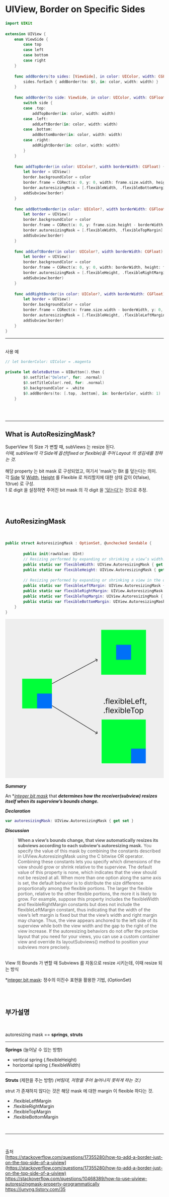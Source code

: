 # UIView, Border on Specific Sides

```swift
import UIKit

extension UIView {
    enum ViewSide {
        case top
        case left
        case bottom
        case right
    }

    func addBorders(to sides: [ViewSide], in color: UIColor, width: CGFloat) {
        sides.forEach { addBorder(to: $0, in: color, width: width) }
    }

    func addBorder(to side: ViewSide, in color: UIColor, width: CGFloat) {
        switch side {
        case .top:
            addTopBorder(in: color, width: width)
        case .left:
            addLeftBorder(in: color, width: width)
        case .bottom:
            addBottomBorder(in: color, width: width)
        case .right:
            addRightBorder(in: color, width: width)
        }
    }

    func addTopBorder(in color: UIColor?, width borderWidth: CGFloat) {
        let border = UIView()
        border.backgroundColor = color
        border.frame = CGRect(x: 0, y: 0, width: frame.size.width, height: borderWidth)
        border.autoresizingMask = [.flexibleWidth, .flexibleBottomMargin]
        addSubview(border)
    }

    func addBottomBorder(in color: UIColor?, width borderWidth: CGFloat) {
        let border = UIView()
        border.backgroundColor = color
        border.frame = CGRect(x: 0, y: frame.size.height - borderWidth, width: frame.size.width, height: borderWidth)
        border.autoresizingMask = [.flexibleWidth, .flexibleTopMargin]
        addSubview(border)
    }

    func addLeftBorder(in color: UIColor?, width borderWidth: CGFloat) {
        let border = UIView()
        border.backgroundColor = color
        border.frame = CGRect(x: 0, y: 0, width: borderWidth, height: frame.size.height)
        border.autoresizingMask = [.flexibleHeight, .flexibleRightMargin]
        addSubview(border)
    }

    func addRightBorder(in color: UIColor?, width borderWidth: CGFloat) {
        let border = UIView()
        border.backgroundColor = color
        border.frame = CGRect(x: frame.size.width - borderWidth, y: 0, width: borderWidth, height: frame.size.height)
        border.autoresizingMask = [.flexibleHeight, .flexibleLeftMargin]
        addSubview(border)
    }
}
```
<hr><br>
사용 예

```swift
// let borderColor: UIColor = .magenta

private let deleteButton = UIButton().then {
        $0.setTitle("Delete", for: .normal)
        $0.setTitleColor(.red, for: .normal)
        $0.backgroundColor = .white
        $0.addBorders(to: [.top, .bottom], in: borderColor, width: 1)
    }
```

<br>
<br>
<hr>

## What is AutoResizingMask? 
SuperView 의 Size 가 변할 때, subViews 는 resize 된다.   
*이때, subView의 각 Side에 옵션(fixed or flexible)을 주어 Layout 의 생김새를 정하는 것.*<br>
<br>
해당 property 는 bit mask 로 구성되었고, 여기서 'mask'는 Bit 를 덮는다는 의미. <br>
각 <ins>Side</ins> 및 <ins>Width</ins>, <ins>Height</ins> 를 Flexible 로 처리할지에 대한 상태 값이 0(false), 1(true) 로 구성.  
1 로 digit 을 설정하면 주어진 bit mask 의 각 digit 을 <ins>'덮는다'</ins>는 것으로 추정. 


<br>
<br>

## AutoResizingMask
<br>

```swift
public struct AutoresizingMask : OptionSet, @unchecked Sendable {

        public init(rawValue: UInt)
        // Resizing performed by expanding or shrinking a view’s width.
        public static var flexibleWidth: UIView.AutoresizingMask { get }
        public static var flexibleHeight: UIView.AutoresizingMask { get }

        // Resizing performed by expanding or shrinking a view in the direction of the left margin.
        public static var flexibleLeftMargin: UIView.AutoresizingMask { get }
        public static var flexibleRightMargin: UIView.AutoresizingMask { get }
        public static var flexibleTopMargin: UIView.AutoresizingMask { get }
        public static var flexibleBottomMargin: UIView.AutoresizingMask { get }
    }
}
```


![bounds_explantion](image/autoresizingMask.png)



***Summary***

An **<ins>integer bit mask</ins>* that ***determines how the receiver(subview) resizes itself when its superview’s bounds change.***

***Declaration***

```swift
var autoresizingMask: UIView.AutoresizingMask { get set }
```

***Discussion***

>**When a view’s bounds change, that view automatically resizes its subviews according to each subview’s autoresizing mask.** You specify the value of this mask by combining the constants described in UIView.AutoresizingMask using the C bitwise OR operator. Combining these constants lets you specify which dimensions of the view should grow or shrink relative to the superview. The default value of this property is none, which indicates that the view should not be resized at all.
>When more than one option along the same axis is set, the default behavior is to distribute the size difference proportionally among the flexible portions. The larger the flexible portion, relative to the other flexible portions, the more it is likely to grow. For example, suppose this property includes the flexibleWidth and flexibleRightMargin constants but does not include the flexibleLeftMargin constant, thus indicating that the width of the view’s left margin is fixed but that the view’s width and right margin may change. Thus, the view appears anchored to the left side of its superview while both the view width and the gap to the right of the view increase.
If the autoresizing behaviors do not offer the precise layout that you need for your views, you can use a custom container view and override its layoutSubviews() method to position your subviews more precisely.

<br>
View 의 Bounds 가 변할 때 Subviews 를 자동으로 resize 시키는데, 이때 resize 되는 방식
<br>

  *<ins>integer bit mask</ins>: 정수의 이진수 표현을 활용한 기법, (OptionSet)

<br>


<br>

## 부가설명
<br>

autoresizing mask == **springs**, **struts** 
<hr>

**Springs** (늘어날 수 있는 방향)
- vertical spring (.flexibleHeight)
- horizontal spring (.flexibleWidth)
<hr>

**Struts** (제한을 주는 방향)  *(버팀대, 저항을 주어 늘어나지 못하게 하는 것.)*<br>

strut 가 존재하지 않다는 것은 해당 mask 에 대한 margin 이 flexible 하다는 것.
- .flexibleLeftMargin
- .flexibleRightMargin
- .flexibleTopMargin
- .flexibleBottomMargin

<br>
<hr>
<br>



출처 <br>
[https://stackoverflow.com/questions/17355280/how-to-add-a-border-just-on-the-top-side-of-a-uiview](https://stackoverflow.com/questions/17355280/how-to-add-a-border-just-on-the-top-side-of-a-uiview)  
https://stackoverflow.com/questions/10468389/how-to-use-uiview-autoresizingmask-property-programmatically<br>
https://junyng.tistory.com/35
